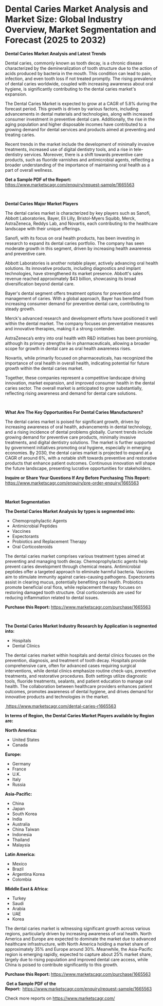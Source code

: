 <p><h1>Dental Caries Market Analysis and Market Size: Global Industry Overview, Market Segmentation and Forecast (2025 to 2032)</h1></p><p><strong>Dental Caries Market Analysis and Latest Trends</strong></p>
<p><p>Dental caries, commonly known as tooth decay, is a chronic disease characterized by the demineralization of tooth structure due to the action of acids produced by bacteria in the mouth. This condition can lead to pain, infection, and even tooth loss if not treated promptly. The rising prevalence of dental caries worldwide, coupled with increasing awareness about oral hygiene, is significantly contributing to the dental caries market's expansion.</p><p>The Dental Caries Market is expected to grow at a CAGR of 5.8% during the forecast period. This growth is driven by various factors, including advancements in dental materials and technologies, along with increased consumer investment in preventive dental care. Additionally, the rise in the aging population and higher disposable incomes have contributed to a growing demand for dental services and products aimed at preventing and treating caries.</p><p>Recent trends in the market include the development of minimally invasive treatments, increased use of digital dentistry tools, and a rise in tele-dentistry services. Moreover, there is a shift towards preventive care products, such as fluoride varnishes and antimicrobial agents, reflecting a broader understanding of the importance of maintaining oral health as a part of overall wellness.</p></p>
<p><strong>Get a Sample PDF of the Report:&nbsp;</strong> <a href="https://www.marketscagr.com/enquiry/request-sample/1665563?utm_campaign=2114&utm_medium=2&utm_source=Github&utm_content=ia&utm_term=03032025&utm_id=dental-caries">https://www.marketscagr.com/enquiry/request-sample/1665563</a></p>
<p>&nbsp;</p>
<p><strong>Dental Caries Major Market Players</strong></p>
<p><p>The dental caries market is characterized by key players such as Sanofi, Abbott Laboratories, Bayer, Eli Lilly, Bristol-Myers Squibb, Merck, AstraZeneca, Reddys Lab, and Novartis, each contributing to the healthcare landscape with their unique offerings.</p><p>Sanofi, with its focus on oral health products, has been investing in research to expand its dental caries portfolio. The company has seen moderate growth in this segment, driven by increasing health awareness and preventive care.</p><p>Abbott Laboratories is another notable player, actively advancing oral health solutions. Its innovative products, including diagnostics and implant technologies, have strengthened its market presence. Abbott's sales revenue reached approximately $43 billion, showcasing its broad diversification beyond dental care.</p><p>Bayer's dental segment offers treatment options for prevention and management of caries. With a global approach, Bayer has benefitted from increasing consumer demand for preventive dental care, contributing to steady growth.</p><p>Merck's advanced research and development efforts have positioned it well within the dental market. The company focuses on preventative measures and innovative therapies, making it a strong contender.</p><p>AstraZeneca’s entry into oral health with R&D initiatives has been promising, although its primary strengths lie in pharmaceuticals, allowing a broader scope for growth in dental care as oral health awareness rises.</p><p>Novartis, while primarily focused on pharmaceuticals, has recognized the importance of oral health in overall health, indicating potential for future growth within the dental caries market.</p><p>Together, these companies represent a competitive landscape driving innovation, market expansion, and improved consumer health in the dental caries sector. The overall market is anticipated to grow substantially, reflecting rising awareness and demand for dental care solutions.</p></p>
<p>&nbsp;</p>
<p><strong>What Are The Key Opportunities For Dental Caries Manufacturers?</strong></p>
<p><p>The dental caries market is poised for significant growth, driven by increasing awareness of oral health, advancements in dental technology, and a rising incidence of dental problems globally. Current trends include growing demand for preventive care products, minimally invasive treatments, and digital dentistry solutions. The market is further supported by government initiatives promoting oral hygiene, especially in emerging economies. By 2030, the dental caries market is projected to expand at a CAGR of around 6%, with a notable shift towards preventive and restorative products that enhance patient outcomes. Continuous innovation will shape the future landscape, presenting lucrative opportunities for stakeholders.</p></p>
<p><strong>Inquire or Share Your Questions If Any Before Purchasing This Report:</strong> <a href="https://www.marketscagr.com/enquiry/pre-order-enquiry/1665563?utm_campaign=2114&utm_medium=2&utm_source=Github&utm_content=ia&utm_term=03032025&utm_id=dental-caries">https://www.marketscagr.com/enquiry/pre-order-enquiry/1665563</a></p>
<p>&nbsp;</p>
<p><strong>Market Segmentation</strong></p>
<p><strong>The Dental Caries Market Analysis by types is segmented into:</strong></p>
<p><ul><li>Chemoprophylactic Agents</li><li>Antimicrobial Peptides</li><li>Vaccines</li><li>Expectorants</li><li>Probiotics and Replacement Therapy</li><li>Oral Corticosteroids</li></ul></p>
<p><p>The dental caries market comprises various treatment types aimed at preventing and managing tooth decay. Chemoprophylactic agents help prevent caries development through chemical means. Antimicrobial peptides offer a targeted approach to eliminate harmful bacteria. Vaccines aim to stimulate immunity against caries-causing pathogens. Expectorants assist in clearing mucus, potentially benefiting oral health. Probiotics promote beneficial oral flora, while replacement therapy focuses on restoring damaged tooth structure. Oral corticosteroids are used for reducing inflammation related to dental issues.</p></p>
<p><strong>Purchase this Report:&nbsp;</strong><a href="https://www.marketscagr.com/purchase/1665563?utm_campaign=2114&utm_medium=2&utm_source=Github&utm_content=ia&utm_term=03032025&utm_id=dental-caries">https://www.marketscagr.com/purchase/1665563</a></p>
<p>&nbsp;</p>
<p><strong>The Dental Caries Market Industry Research by Application is segmented into:</strong></p>
<p><ul><li>Hospitals</li><li>Dental Clinics</li></ul></p>
<p><p>The dental caries market within hospitals and dental clinics focuses on the prevention, diagnosis, and treatment of tooth decay. Hospitals provide comprehensive care, often for advanced cases requiring surgical interventions, while dental clinics emphasize routine check-ups, preventive treatments, and restorative procedures. Both settings utilize diagnostic tools, fluoride treatments, sealants, and patient education to manage oral health. The collaboration between healthcare providers enhances patient outcomes, promotes awareness of dental hygiene, and drives demand for innovative products and technologies in the market.</p></p>
<p><a href="https://www.marketscagr.com/dental-caries-r1665563?utm_campaign=2114&utm_medium=2&utm_source=Github&utm_content=ia&utm_term=03032025&utm_id=dental-caries">&nbsp;https://www.marketscagr.com/dental-caries-r1665563</a></p>
<p><strong>In terms of Region, the Dental Caries Market Players available by Region are:</strong></p>
<p>
    <p> <strong> North America: </strong>
        <ul>
            <li>United States</li>
            <li>Canada</li>
        </ul>
        </p> 
    <p> <strong> Europe: </strong>
        <ul>
            <li>Germany</li>
            <li>France</li>
            <li>U.K.</li>
            <li>Italy</li>
            <li>Russia</li>
        </ul>
        </p> 
    <p> <strong> Asia-Pacific: </strong>
        <ul>
            <li>China</li>
            <li>Japan</li>
            <li>South Korea</li>
            <li>India</li>
            <li>Australia</li>
            <li>China Taiwan</li>
            <li>Indonesia</li>
            <li>Thailand</li>
            <li>Malaysia</li>
        </ul>
        </p> 
    <p> <strong> Latin America: </strong>
        <ul>
            <li>Mexico</li>
            <li>Brazil</li>
            <li>Argentina Korea</li>
            <li>Colombia</li>
        </ul>
        </p> 
    <p> <strong> Middle East & Africa: </strong>
        <ul>
            <li>Turkey</li>
            <li>Saudi</li>
            <li>Arabia</li>
            <li>UAE</li>
            <li>Korea</li>
        </ul>
    </p>
    </p>
<p><p>The dental caries market is witnessing significant growth across various regions, particularly driven by increasing awareness of oral health. North America and Europe are expected to dominate the market due to advanced healthcare infrastructure, with North America holding a market share of approximately 35% and Europe around 30%. Meanwhile, the Asia-Pacific region is emerging rapidly, expected to capture about 25% market share, largely due to rising population and improved dental care access, while China is poised to contribute significantly to this growth.</p></p>
<p><strong>Purchase this Report: </strong><a href="https://www.marketscagr.com/purchase/1665563?utm_campaign=2114&utm_medium=2&utm_source=Github&utm_content=ia&utm_term=03032025&utm_id=dental-caries">https://www.marketscagr.com/purchase/1665563</a></p>
<p>&nbsp;<strong>Get a Sample PDF of the Report:&nbsp;&nbsp;</strong><a href="https://www.marketscagr.com/enquiry/request-sample/1665563?utm_campaign=2114&utm_medium=2&utm_source=Github&utm_content=ia&utm_term=03032025&utm_id=dental-caries">https://www.marketscagr.com/enquiry/request-sample/1665563</a></p>
<p><strong></strong></p>
<p>Check more reports on <a href="https://www.marketscagr.com/?utm_campaign=2114&utm_medium=2&utm_source=Github&utm_content=ia&utm_term=03032025&utm_id=dental-caries">https://www.marketscagr.com/</a></p>